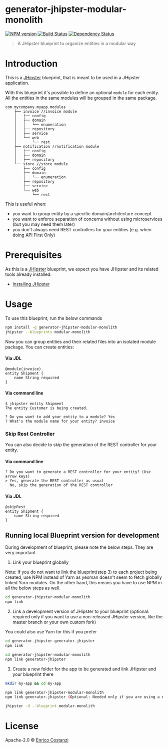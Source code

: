 # generator-jhipster-modular-monolith
[![NPM version][npm-image]][npm-url] [![Build Status][github-actions-image]][github-actions-url] [![Dependency Status][daviddm-image]][daviddm-url]
> A JHipster blueprint to organize entities in a modular way

# Introduction

This is a [JHipster](https://www.jhipster.tech/) blueprint, that is meant to be used in a JHipster application.

With this blueprint it's possible to define an optional `module` for each entity. All the entities in the same modules
will be grouped in the same package.

```
com.mycompany.myapp.modules
    ├── invoice //invoice module
    │   ├── config
    │   ├── domain
    │   │   └── enumeration
    │   ├── repository
    │   ├── service
    │   └── web
    │       └── rest
    ├── notification //notification module
    │   ├── config
    │   ├── domain
    │   ├── repository
    └── store //store module
        ├── config
        ├── domain
        │   └── enumeration
        ├── repository
        ├── service
        └── web
            └── rest
```

This is useful when:
- you want to group entity by a specific domain/architecture concept
- you want to enforce separation of concerns without using microservices (but you may need them later)
- you don't always need REST controllers for your entities (e.g. when doing API First Only)

# Prerequisites

As this is a [JHipster](https://www.jhipster.tech/) blueprint, we expect you have JHipster and its related tools already installed:

- [Installing JHipster](https://www.jhipster.tech/installation/)

# Usage

To use this blueprint, run the below commands

```bash
npm install -g generator-jhipster-modular-monolith
jhipster --blueprints modular-monolith
```

Now you can group entities and their related files into an isolated module package. You can create entities:

#### Via JDL

```
@module(invoice)
entity Shipment {
    name String required
}
```

#### Via command line

```
$ jhipster entity Shipment
The entity Customer is being created.

? Do you want to add your entity to a module? Yes
? What's the module name for your entity? invoice

```

### Skip Rest Controller

You can also decide to skip the generation of the REST controller for your entity.

#### Via command line

```
? Do you want to generate a REST controller for your entity? (Use arrow keys)
> Yes, generate the REST controller as usual
  No, skip the generation of the REST controller
```

#### Via JDL

```
@skipRest
entity Shipment {
    name String required
}
```

## Running local Blueprint version for development

During development of blueprint, please note the below steps. They are very important.

1. Link your blueprint globally 

Note: If you do not want to link the blueprint(step 3) to each project being created, use NPM instead of Yarn as yeoman doesn't seem to fetch globally linked Yarn modules. On the other hand, this means you have to use NPM in all the below steps as well.

```bash
cd generator-jhipster-modular-monolith
npm link
```

2. Link a development version of JHipster to your blueprint (optional: required only if you want to use a non-released JHipster version, like the master branch or your own custom fork)

You could also use Yarn for this if you prefer

```bash
cd generator-jhipster-generator-jhipster
npm link

cd generator-jhipster-modular-monolith
npm link generator-jhipster
```

3. Create a new folder for the app to be generated and link JHipster and your blueprint there

```bash
mkdir my-app && cd my-app

npm link generator-jhipster-modular-monolith
npm link generator-jhipster (Optional: Needed only if you are using a non-released JHipster version)

jhipster -d --blueprint modular-monolith

```

# License

Apache-2.0 © [Enrico Costanzi]()


[npm-image]: https://img.shields.io/npm/v/generator-jhipster-modular-monolith.svg
[npm-url]: https://npmjs.org/package/generator-jhipster-modular-monolith
[github-actions-image]: https://github.com/ecostanzi/generator-jhipster-modular-monolith/workflows/Build/badge.svg
[github-actions-url]: https://github.com/ecostanzi/generator-jhipster-modular-monolith/actions
[daviddm-image]: https://david-dm.org/ecostanzi/generator-jhipster-modular-monolith.svg?theme=shields.io
[daviddm-url]: https://david-dm.org/ecostanzi/generator-jhipster-modular-monolith
